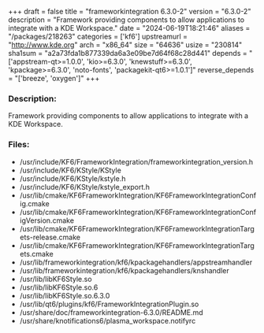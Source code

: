 +++
draft = false
title = "frameworkintegration 6.3.0-2"
version = "6.3.0-2"
description = "Framework providing components to allow applications to integrate with a KDE Workspace."
date = "2024-06-19T18:21:46"
aliases = "/packages/218263"
categories = ['kf6']
upstreamurl = "http://www.kde.org"
arch = "x86_64"
size = "64636"
usize = "230814"
sha1sum = "a2a73fda1b877339da6a3e09be7d64f68c28d441"
depends = "['appstream-qt>=1.0.0', 'kio>=6.3.0', 'knewstuff>=6.3.0', 'kpackage>=6.3.0', 'noto-fonts', 'packagekit-qt6>=1.0.1']"
reverse_depends = "['breeze', 'oxygen']"
+++
### Description: 
Framework providing components to allow applications to integrate with a KDE Workspace.

### Files: 
* /usr/include/KF6/FrameworkIntegration/frameworkintegration_version.h
* /usr/include/KF6/KStyle/KStyle
* /usr/include/KF6/KStyle/kstyle.h
* /usr/include/KF6/KStyle/kstyle_export.h
* /usr/lib/cmake/KF6FrameworkIntegration/KF6FrameworkIntegrationConfig.cmake
* /usr/lib/cmake/KF6FrameworkIntegration/KF6FrameworkIntegrationConfigVersion.cmake
* /usr/lib/cmake/KF6FrameworkIntegration/KF6FrameworkIntegrationTargets-release.cmake
* /usr/lib/cmake/KF6FrameworkIntegration/KF6FrameworkIntegrationTargets.cmake
* /usr/lib/frameworkintegration/kf6/kpackagehandlers/appstreamhandler
* /usr/lib/frameworkintegration/kf6/kpackagehandlers/knshandler
* /usr/lib/libKF6Style.so
* /usr/lib/libKF6Style.so.6
* /usr/lib/libKF6Style.so.6.3.0
* /usr/lib/qt6/plugins/kf6/FrameworkIntegrationPlugin.so
* /usr/share/doc/frameworkintegration-6.3.0/README.md
* /usr/share/knotifications6/plasma_workspace.notifyrc
